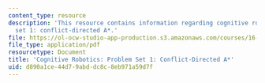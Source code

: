 ```yaml
---
content_type: resource
description: 'This resource contains information regarding cognitive robotics: Problem
  set 1: conflict-directed A*.'
file: https://ol-ocw-studio-app-production.s3.amazonaws.com/courses/16-412j-cognitive-robotics-spring-2016/d890a1ce44d79abddc8c8eb971a59d7f_MIT16_412JS16_Assignment1.pdf
file_type: application/pdf
resourcetype: Document
title: 'Cognitive Robotics: Problem Set 1: Conflict-Directed A*'
uid: d890a1ce-44d7-9abd-dc8c-8eb971a59d7f
---
```


